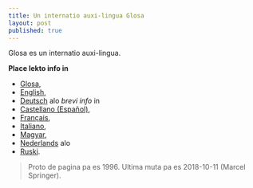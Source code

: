 ```yaml
---
title: Un internatio auxi-lingua Glosa
layout: post
published: true
---
```


Glosa es un internatio auxi-lingua.

**Place lekto info in**
 - [Glosa](gl/),
 - [English](en/),
 - [Deutsch](dt/)
alo *brevi info* in 
 - [Castellano (Español)](brevi/espanjol),
 - [Français](brevi/francais),
 - [Italiano](brevi/italiano),
 - [Magyar](brevi/magyar),
 - [Nederlands](brevi/nederlands) alo
 - [Ruski](brevi/ruski).

> Proto de pagina pa es 1996. Ultima muta pa es 2018-10-11 (Marcel Springer).
